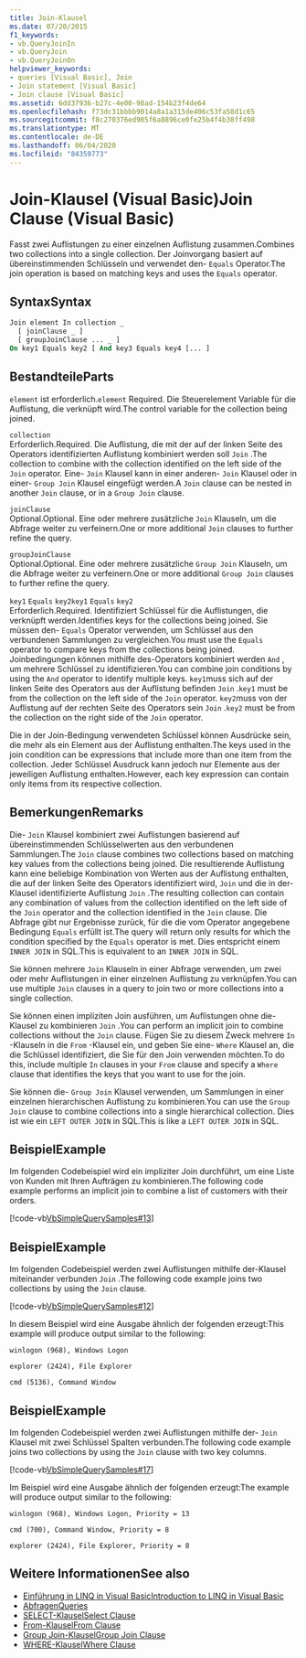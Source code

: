 ```yaml
---
title: Join-Klausel
ms.date: 07/20/2015
f1_keywords:
- vb.QueryJoinIn
- vb.QueryJoin
- vb.QueryJoinOn
helpviewer_keywords:
- queries [Visual Basic], Join
- Join statement [Visual Basic]
- Join clause [Visual Basic]
ms.assetid: 6dd37936-b27c-4e00-98ad-154b23f4de64
ms.openlocfilehash: f73dc31bbbb9014a8a1a315de406c53fa58d1c65
ms.sourcegitcommit: f8c270376ed905f6a8896ce0fe25b4f4b38ff498
ms.translationtype: MT
ms.contentlocale: de-DE
ms.lasthandoff: 06/04/2020
ms.locfileid: "84359773"
---
```

# <a name="join-clause-visual-basic"></a><span data-ttu-id="2c4b3-102">Join-Klausel (Visual Basic)</span><span class="sxs-lookup"><span data-stu-id="2c4b3-102">Join Clause (Visual Basic)</span></span>

<span data-ttu-id="2c4b3-103">Fasst zwei Auflistungen zu einer einzelnen Auflistung zusammen.</span><span class="sxs-lookup"><span data-stu-id="2c4b3-103">Combines two collections into a single collection.</span></span> <span data-ttu-id="2c4b3-104">Der Joinvorgang basiert auf übereinstimmenden Schlüsseln und verwendet den- `Equals` Operator.</span><span class="sxs-lookup"><span data-stu-id="2c4b3-104">The join operation is based on matching keys and uses the `Equals` operator.</span></span>

## <a name="syntax"></a><span data-ttu-id="2c4b3-105">Syntax</span><span class="sxs-lookup"><span data-stu-id="2c4b3-105">Syntax</span></span>

```vb
Join element In collection _
  [ joinClause _ ]
  [ groupJoinClause ... _ ]
On key1 Equals key2 [ And key3 Equals key4 [... ]
```

## <a name="parts"></a><span data-ttu-id="2c4b3-106">Bestandteile</span><span class="sxs-lookup"><span data-stu-id="2c4b3-106">Parts</span></span>

<span data-ttu-id="2c4b3-107">`element` ist erforderlich.</span><span class="sxs-lookup"><span data-stu-id="2c4b3-107">`element` Required.</span></span> <span data-ttu-id="2c4b3-108">Die Steuerelement Variable für die Auflistung, die verknüpft wird.</span><span class="sxs-lookup"><span data-stu-id="2c4b3-108">The control variable for the collection being joined.</span></span>

`collection`  
<span data-ttu-id="2c4b3-109">Erforderlich.</span><span class="sxs-lookup"><span data-stu-id="2c4b3-109">Required.</span></span> <span data-ttu-id="2c4b3-110">Die Auflistung, die mit der auf der linken Seite des Operators identifizierten Auflistung kombiniert werden soll `Join` .</span><span class="sxs-lookup"><span data-stu-id="2c4b3-110">The collection to combine with the collection identified on the left side of the `Join` operator.</span></span> <span data-ttu-id="2c4b3-111">Eine- `Join` Klausel kann in einer anderen- `Join` Klausel oder in einer- `Group Join` Klausel eingefügt werden.</span><span class="sxs-lookup"><span data-stu-id="2c4b3-111">A `Join` clause can be nested in another `Join` clause, or in a `Group Join` clause.</span></span>

`joinClause`  
<span data-ttu-id="2c4b3-112">Optional.</span><span class="sxs-lookup"><span data-stu-id="2c4b3-112">Optional.</span></span> <span data-ttu-id="2c4b3-113">Eine oder mehrere zusätzliche `Join` Klauseln, um die Abfrage weiter zu verfeinern.</span><span class="sxs-lookup"><span data-stu-id="2c4b3-113">One or more additional `Join` clauses to further refine the query.</span></span>

`groupJoinClause`  
<span data-ttu-id="2c4b3-114">Optional.</span><span class="sxs-lookup"><span data-stu-id="2c4b3-114">Optional.</span></span> <span data-ttu-id="2c4b3-115">Eine oder mehrere zusätzliche `Group Join` Klauseln, um die Abfrage weiter zu verfeinern.</span><span class="sxs-lookup"><span data-stu-id="2c4b3-115">One or more additional `Group Join` clauses to further refine the query.</span></span>

<span data-ttu-id="2c4b3-116">`key1` `Equals` `key2`</span><span class="sxs-lookup"><span data-stu-id="2c4b3-116">`key1` `Equals` `key2`</span></span>  
<span data-ttu-id="2c4b3-117">Erforderlich.</span><span class="sxs-lookup"><span data-stu-id="2c4b3-117">Required.</span></span> <span data-ttu-id="2c4b3-118">Identifiziert Schlüssel für die Auflistungen, die verknüpft werden.</span><span class="sxs-lookup"><span data-stu-id="2c4b3-118">Identifies keys for the collections being joined.</span></span> <span data-ttu-id="2c4b3-119">Sie müssen den- `Equals` Operator verwenden, um Schlüssel aus den verbundenen Sammlungen zu vergleichen.</span><span class="sxs-lookup"><span data-stu-id="2c4b3-119">You must use the `Equals` operator to compare keys from the collections being joined.</span></span> <span data-ttu-id="2c4b3-120">Joinbedingungen können mithilfe des-Operators kombiniert werden `And` , um mehrere Schlüssel zu identifizieren.</span><span class="sxs-lookup"><span data-stu-id="2c4b3-120">You can combine join conditions by using the `And` operator to identify multiple keys.</span></span> <span data-ttu-id="2c4b3-121">`key1`muss sich auf der linken Seite des Operators aus der Auflistung befinden `Join` .</span><span class="sxs-lookup"><span data-stu-id="2c4b3-121">`key1` must be from the collection on the left side of the `Join` operator.</span></span> <span data-ttu-id="2c4b3-122">`key2`muss von der Auflistung auf der rechten Seite des Operators sein `Join` .</span><span class="sxs-lookup"><span data-stu-id="2c4b3-122">`key2` must be from the collection on the right side of the `Join` operator.</span></span>

<span data-ttu-id="2c4b3-123">Die in der Join-Bedingung verwendeten Schlüssel können Ausdrücke sein, die mehr als ein Element aus der Auflistung enthalten.</span><span class="sxs-lookup"><span data-stu-id="2c4b3-123">The keys used in the join condition can be expressions that include more than one item from the collection.</span></span> <span data-ttu-id="2c4b3-124">Jeder Schlüssel Ausdruck kann jedoch nur Elemente aus der jeweiligen Auflistung enthalten.</span><span class="sxs-lookup"><span data-stu-id="2c4b3-124">However, each key expression can contain only items from its respective collection.</span></span>

## <a name="remarks"></a><span data-ttu-id="2c4b3-125">Bemerkungen</span><span class="sxs-lookup"><span data-stu-id="2c4b3-125">Remarks</span></span>

<span data-ttu-id="2c4b3-126">Die- `Join` Klausel kombiniert zwei Auflistungen basierend auf übereinstimmenden Schlüsselwerten aus den verbundenen Sammlungen.</span><span class="sxs-lookup"><span data-stu-id="2c4b3-126">The `Join` clause combines two collections based on matching key values from the collections being joined.</span></span> <span data-ttu-id="2c4b3-127">Die resultierende Auflistung kann eine beliebige Kombination von Werten aus der Auflistung enthalten, die auf der linken Seite des Operators identifiziert wird, `Join` und die in der-Klausel identifizierte Auflistung `Join` .</span><span class="sxs-lookup"><span data-stu-id="2c4b3-127">The resulting collection can contain any combination of values from the collection identified on the left side of the `Join` operator and the collection identified in the `Join` clause.</span></span> <span data-ttu-id="2c4b3-128">Die Abfrage gibt nur Ergebnisse zurück, für die die vom Operator angegebene Bedingung `Equals` erfüllt ist.</span><span class="sxs-lookup"><span data-stu-id="2c4b3-128">The query will return only results for which the condition specified by the `Equals` operator is met.</span></span> <span data-ttu-id="2c4b3-129">Dies entspricht einem `INNER JOIN` in SQL.</span><span class="sxs-lookup"><span data-stu-id="2c4b3-129">This is equivalent to an `INNER JOIN` in SQL.</span></span>

<span data-ttu-id="2c4b3-130">Sie können mehrere `Join` Klauseln in einer Abfrage verwenden, um zwei oder mehr Auflistungen in einer einzelnen Auflistung zu verknüpfen.</span><span class="sxs-lookup"><span data-stu-id="2c4b3-130">You can use multiple `Join` clauses in a query to join two or more collections into a single collection.</span></span>

<span data-ttu-id="2c4b3-131">Sie können einen impliziten Join ausführen, um Auflistungen ohne die-Klausel zu kombinieren `Join` .</span><span class="sxs-lookup"><span data-stu-id="2c4b3-131">You can perform an implicit join to combine collections without the `Join` clause.</span></span> <span data-ttu-id="2c4b3-132">Fügen Sie zu diesem Zweck mehrere `In` -Klauseln in die `From` -Klausel ein, und geben Sie eine- `Where` Klausel an, die die Schlüssel identifiziert, die Sie für den Join verwenden möchten.</span><span class="sxs-lookup"><span data-stu-id="2c4b3-132">To do this, include multiple `In` clauses in your `From` clause and specify a `Where` clause that identifies the keys that you want to use for the join.</span></span>

<span data-ttu-id="2c4b3-133">Sie können die- `Group Join` Klausel verwenden, um Sammlungen in einer einzelnen hierarchischen Auflistung zu kombinieren.</span><span class="sxs-lookup"><span data-stu-id="2c4b3-133">You can use the `Group Join` clause to combine collections into a single hierarchical collection.</span></span> <span data-ttu-id="2c4b3-134">Dies ist wie ein `LEFT OUTER JOIN` in SQL.</span><span class="sxs-lookup"><span data-stu-id="2c4b3-134">This is like a `LEFT OUTER JOIN` in SQL.</span></span>

## <a name="example"></a><span data-ttu-id="2c4b3-135">Beispiel</span><span class="sxs-lookup"><span data-stu-id="2c4b3-135">Example</span></span>

<span data-ttu-id="2c4b3-136">Im folgenden Codebeispiel wird ein impliziter Join durchführt, um eine Liste von Kunden mit Ihren Aufträgen zu kombinieren.</span><span class="sxs-lookup"><span data-stu-id="2c4b3-136">The following code example performs an implicit join to combine a list of customers with their orders.</span></span>

[!code-vb[VbSimpleQuerySamples#13](~/samples/snippets/visualbasic/VS_Snippets_VBCSharp/VbSimpleQuerySamples/VB/QuerySamples1.vb#13)]

## <a name="example"></a><span data-ttu-id="2c4b3-137">Beispiel</span><span class="sxs-lookup"><span data-stu-id="2c4b3-137">Example</span></span>

<span data-ttu-id="2c4b3-138">Im folgenden Codebeispiel werden zwei Auflistungen mithilfe der-Klausel miteinander verbunden `Join` .</span><span class="sxs-lookup"><span data-stu-id="2c4b3-138">The following code example joins two collections by using the `Join` clause.</span></span>

[!code-vb[VbSimpleQuerySamples#12](~/samples/snippets/visualbasic/VS_Snippets_VBCSharp/VbSimpleQuerySamples/VB/QuerySamples2.vb#12)]

<span data-ttu-id="2c4b3-139">In diesem Beispiel wird eine Ausgabe ähnlich der folgenden erzeugt:</span><span class="sxs-lookup"><span data-stu-id="2c4b3-139">This example will produce output similar to the following:</span></span>

`winlogon (968), Windows Logon`

`explorer (2424), File Explorer`

`cmd (5136), Command Window`

## <a name="example"></a><span data-ttu-id="2c4b3-140">Beispiel</span><span class="sxs-lookup"><span data-stu-id="2c4b3-140">Example</span></span>

<span data-ttu-id="2c4b3-141">Im folgenden Codebeispiel werden zwei Auflistungen mithilfe der- `Join` Klausel mit zwei Schlüssel Spalten verbunden.</span><span class="sxs-lookup"><span data-stu-id="2c4b3-141">The following code example joins two collections by using the `Join` clause with two key columns.</span></span>

[!code-vb[VbSimpleQuerySamples#17](~/samples/snippets/visualbasic/VS_Snippets_VBCSharp/VbSimpleQuerySamples/VB/QuerySamples3.vb#17)]

<span data-ttu-id="2c4b3-142">Im Beispiel wird eine Ausgabe ähnlich der folgenden erzeugt:</span><span class="sxs-lookup"><span data-stu-id="2c4b3-142">The example will produce output similar to the following:</span></span>

`winlogon (968), Windows Logon, Priority = 13`

`cmd (700), Command Window, Priority = 8`

`explorer (2424), File Explorer, Priority = 8`

## <a name="see-also"></a><span data-ttu-id="2c4b3-143">Weitere Informationen</span><span class="sxs-lookup"><span data-stu-id="2c4b3-143">See also</span></span>

- [<span data-ttu-id="2c4b3-144">Einführung in LINQ in Visual Basic</span><span class="sxs-lookup"><span data-stu-id="2c4b3-144">Introduction to LINQ in Visual Basic</span></span>](../../programming-guide/language-features/linq/introduction-to-linq.md)
- [<span data-ttu-id="2c4b3-145">Abfragen</span><span class="sxs-lookup"><span data-stu-id="2c4b3-145">Queries</span></span>](index.md)
- [<span data-ttu-id="2c4b3-146">SELECT-Klausel</span><span class="sxs-lookup"><span data-stu-id="2c4b3-146">Select Clause</span></span>](select-clause.md)
- [<span data-ttu-id="2c4b3-147">From-Klausel</span><span class="sxs-lookup"><span data-stu-id="2c4b3-147">From Clause</span></span>](from-clause.md)
- [<span data-ttu-id="2c4b3-148">Group Join-Klausel</span><span class="sxs-lookup"><span data-stu-id="2c4b3-148">Group Join Clause</span></span>](group-join-clause.md)
- [<span data-ttu-id="2c4b3-149">WHERE-Klausel</span><span class="sxs-lookup"><span data-stu-id="2c4b3-149">Where Clause</span></span>](where-clause.md)

